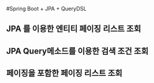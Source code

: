 #Spring Boot + JPA + QueryDSL

## JPA 를 이용한 엔티티 페이징 리스트 조회

## JPA Query메소드를 이용한 검색 조건 조회

## 페이징을 포함한 페이징 리스트 조회
